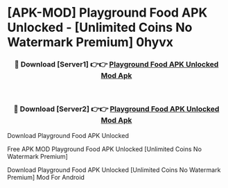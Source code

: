 # [APK-MOD] Playground  Food APK Unlocked - [Unlimited Coins No Watermark Premium] 0hyvx



<div align="center">
<h3>🔴 Download [Server1] 👉👉 <a href="https://momento.my/?title=Playground__Food_APK_Unlocked">Playground  Food APK Unlocked Mod Apk</a></h3><br>

<h3>🔴 Download [Server2] 👉👉 <a href="https://momento.my/?title=Playground__Food_APK_Unlocked">Playground  Food APK Unlocked Mod Apk</a></h3>
</div>



Download Playground  Food APK Unlocked 

Free APK MOD Playground  Food APK Unlocked [Unlimited Coins No Watermark Premium]

Download Playground  Food APK Unlocked [Unlimited Coins No Watermark Premium] Mod For Android
